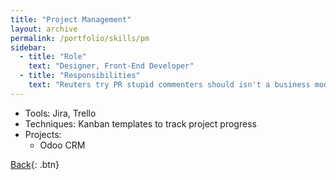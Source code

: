 ```yaml
---
title: "Project Management"
layout: archive
permalink: /portfolio/skills/pm
sidebar:
  - title: "Role"
    text: "Designer, Front-End Developer"
  - title: "Responsibilities"
    text: "Reuters try PR stupid commenters should isn't a business model"
---
```


* Tools: Jira, Trello
* Techniques: Kanban templates to track project progress
* Projects:
  * Odoo CRM


[Back](../skills){: .btn}